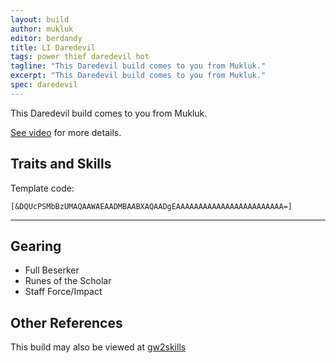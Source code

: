 ```yaml
---
layout: build
author: mukluk
editor: berdandy
title: LI Daredevil
tags: power thief daredevil hot
tagline: "This Daredevil build comes to you from Mukluk."
excerpt: "This Daredevil build comes to you from Mukluk."
spec: daredevil
---
```


This Daredevil build comes to you from Mukluk.

[See video](https://www.youtube.com/watch?v=JPbY6u7JeK4) for more details.

## Traits and Skills

Template code:

`[&DQUcPSMbBzUMAQAAWAEAADMBAABXAQAADgEAAAAAAAAAAAAAAAAAAAAAAAA=]`

---

<div
  data-armory-embed='skills'
  data-armory-ids='13027,13064,13046,13062,13132'
>
</div>
<div
  data-armory-embed='specializations'
  data-armory-ids='28,35,7'
  data-armory-28-traits='1245,1704,1269'
  data-armory-35-traits='1268,1272,1904'
  data-armory-7-traits='1933,1884,2047'
>
</div>
<script async src='https://unpkg.com/armory-embeds@^0.x.x/armory-embeds.js'></script>

## Gearing

- Full Beserker
- Runes of the Scholar
- Staff Force/Impact

## Other References

This build may also be viewed at [gw2skills](http://gw2skills.net/editor/?PaUAYlFwyYYsL2JO6LbtaA-zRIYRUwXG1mAVUA2OA-e)

